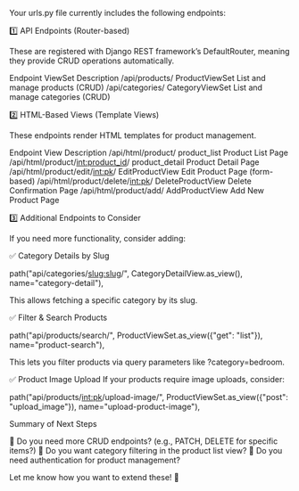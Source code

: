 Your urls.py file currently includes the following endpoints:

1️⃣ API Endpoints (Router-based)

These are registered with Django REST framework’s DefaultRouter, meaning they provide CRUD operations automatically.

Endpoint	ViewSet	Description
/api/products/	ProductViewSet	List and manage products (CRUD)
/api/categories/	CategoryViewSet	List and manage categories (CRUD)

2️⃣ HTML-Based Views (Template Views)

These endpoints render HTML templates for product management.

Endpoint	View	Description
/api/html/product/	product_list	Product List Page
/api/html/product/<int:product_id>/	product_detail	Product Detail Page
/api/html/product/edit/<int:pk>/	EditProductView	Edit Product Page (form-based)
/api/html/product/delete/<int:pk>/	DeleteProductView	Delete Confirmation Page
/api/html/product/add/	AddProductView	Add New Product Page

3️⃣ Additional Endpoints to Consider

If you need more functionality, consider adding:

✅ Category Details by Slug

path("api/categories/<slug:slug>/", CategoryDetailView.as_view(), name="category-detail"),

This allows fetching a specific category by its slug.

✅ Filter & Search Products

path("api/products/search/", ProductViewSet.as_view({"get": "list"}), name="product-search"),

This lets you filter products via query parameters like ?category=bedroom.

✅ Product Image Upload
If your products require image uploads, consider:

path("api/products/<int:pk>/upload-image/", ProductViewSet.as_view({"post": "upload_image"}), name="upload-product-image"),

Summary of Next Steps

🔹 Do you need more CRUD endpoints? (e.g., PATCH, DELETE for specific items?)
🔹 Do you want category filtering in the product list view?
🔹 Do you need authentication for product management?

Let me know how you want to extend these! 🚀